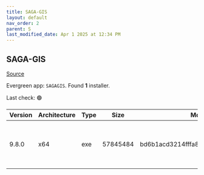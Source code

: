 ```yaml
---
title: SAGA-GIS
layout: default
nav_order: 2
parent: S
last_modified_date: Apr 1 2025 at 12:34 PM
---
```


## SAGA-GIS

[Source](http://www.saga-gis.org/)

Evergreen app: `SAGAGIS`. Found **1** installer.

Last check: 🟢

| Version | Architecture | Type | Size     | Md5                              | URI                                                                                                                                                                                                                          |
| ------- | ------------ | ---- | -------- | -------------------------------- | ---------------------------------------------------------------------------------------------------------------------------------------------------------------------------------------------------------------------------- |
| 9.8.0   | x64          | exe  | 57845484 | bd6b1acd3214fffa8edbe7661d9308df | [https://ixpeering.dl.sourceforge.net/project/saga-gis/SAGA%20-%209/SAGA%20-%209.8.0/saga-9.8.0_x64_setup.exe](https://ixpeering.dl.sourceforge.net/project/saga-gis/SAGA%20-%209/SAGA%20-%209.8.0/saga-9.8.0_x64_setup.exe) |
